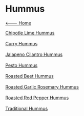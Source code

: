 # Hummus

[<--- Home](../about.md)

[Chipotle Lime Hummus](./chipotle-lime-hummus.md)<br><br>
[Curry Hummus](./curry-hummus.md)<br><br>
[Jalapeno Cilantro Hummus](./jalapeno-cilantro-hummus.md)<br><br>
[Pesto Hummus](./pesto-hummus.md)<br><br>
[Roasted Beet Hummus](./roasted-beet-hummus.md)<br><br>
[Roasted Garlic Rosemary Hummus](./roasted-garlic-rosemary-hummus.md)<br><br>
[Roasted Red Pepper Hummus](./roasted-red-pepper-hummus.md)<br><br>
[Traditional Hummus](./traditional-hummus.md)<br><br>
